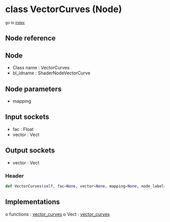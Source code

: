 # class VectorCurves (Node)

<sub>go to [index](/docs/index.md)</sub>

## Node reference

Node
----
 - Class name : VectorCurves
 - bl_idname : ShaderNodeVectorCurve

Node parameters
---------------
 - mapping

Input sockets
-------------
 - fac : Float
 - vector : Vect

Output sockets
--------------
 - vector : Vect

### Header

``` python
def VectorCurves(self, fac=None, vector=None, mapping=None, node_label=None, node_color=None):
```

## Implementations

o functions : [vector_curves](#vector_curves)
o Vect : [vector_curves](#vector_curves) 

